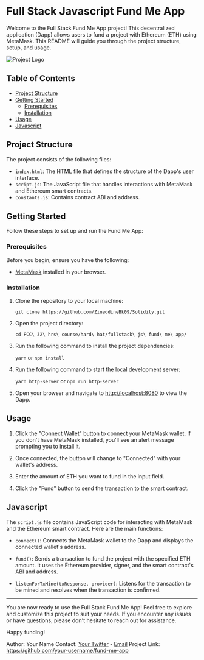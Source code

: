 # Full Stack Javascript Fund Me App

Welcome to the Full Stack Fund Me App project! This decentralized application (Dapp) allows users to fund a project with Ethereum (ETH) using MetaMask. This README will guide you through the project structure, setup, and usage.

![Project Logo](https://yt3.googleusercontent.com/ytc/AOPolaTs1IEit9EUooQAJkWS4SkpUE7oMDXYrjIgnOk1Kw=s900-c-k-c0x00ffffff-no-rj)

## Table of Contents

- [Project Structure](https://chat.openai.com/c/95227729-e890-475c-a8cd-926c0bd68fe9#project-structure)
- [Getting Started](https://chat.openai.com/c/95227729-e890-475c-a8cd-926c0bd68fe9#getting-started)
  - [Prerequisites](https://chat.openai.com/c/95227729-e890-475c-a8cd-926c0bd68fe9#prerequisites)
  - [Installation](https://chat.openai.com/c/95227729-e890-475c-a8cd-926c0bd68fe9#installation)
- [Usage](https://chat.openai.com/c/95227729-e890-475c-a8cd-926c0bd68fe9#usage)
- [Javascript](https://chat.openai.com/c/95227729-e890-475c-a8cd-926c0bd68fe9#javascript)

## Project Structure

The project consists of the following files:

- `index.html`: The HTML file that defines the structure of the Dapp's user interface.
- `script.js`: The JavaScript file that handles interactions with MetaMask and Ethereum smart contracts.
- `constants.js`: Contains contract ABI and address.

## Getting Started

Follow these steps to set up and run the Fund Me App:

### Prerequisites

Before you begin, ensure you have the following:

- [MetaMask](https://metamask.io/) installed in your browser.

### Installation

1.  Clone the repository to your local machine:

    `git clone https://github.com/ZineddineBk09/Solidity.git`

2.  Open the project directory:

    `cd FCC\ 32\ hrs\ course/hard\ hat/fullstack\ js\ fund\ me\ app/`

3.  Run the following command to install the project dependencies:

    `yarn` or `npm install`

4.  Run the following command to start the local development server:

    `yarn http-server` or `npm run http-server`

5.  Open your browser and navigate to <http://localhost:8080> to view the Dapp.

## Usage

1.  Click the "Connect Wallet" button to connect your MetaMask wallet. If you don't have MetaMask installed, you'll see an alert message prompting you to install it.

2.  Once connected, the button will change to "Connected" with your wallet's address.

3.  Enter the amount of ETH you want to fund in the input field.

4.  Click the "Fund" button to send the transaction to the smart contract.

## Javascript

The `script.js` file contains JavaScript code for interacting with MetaMask and the Ethereum smart contract. Here are the main functions:

- `connect()`: Connects the MetaMask wallet to the Dapp and displays the connected wallet's address.

- `fund()`: Sends a transaction to fund the project with the specified ETH amount. It uses the Ethereum provider, signer, and the smart contract's ABI and address.

- `listenForTxMine(txResponse, provider)`: Listens for the transaction to be mined and resolves when the transaction is confirmed.

---

You are now ready to use the Full Stack Fund Me App! Feel free to explore and customize this project to suit your needs. If you encounter any issues or have questions, please don't hesitate to reach out for assistance.

Happy funding!

Author: Your Name Contact: [Your Twitter](https://twitter.com/your_username) - [Email](mailto:your_email@example.com) Project Link: <https://github.com/your-username/fund-me-app>
